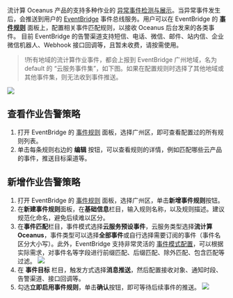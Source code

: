 流计算 Oceanus 产品的支持多种作业的 [异常事件检测与展示](https://cloud.tencent.com/document/product/849/64469)。当异常事件发生后，会推送到用户的 [EventBridge](https://cloud.tencent.com/document/product/1359/54353) 事件总线服务。用户可以在 EventBridge 的 **[事件规则](https://console.cloud.tencent.com/eb/rule?regionId=1)** 面板上，配置相关事件匹配规则，以接收 Oceanus 后台发来的各类事件。
目前 EventBridge 的告警渠道支持短信、电话、微信、邮件、站内信、企业微信机器人、Webhook 接口回调等，且暂未收费，请按需使用。

>!所有地域的流计算作业事件，都会上报到 EventBridge 广州地域，名为 default 的 “云服务事件集”，如下图。如果在配置规则时选择了其他地域或其他事件集，则无法收到事件推送。

![](https://qcloudimg.tencent-cloud.cn/raw/3b227ef61ae0256aa90018b483ea9c85.png)

## 查看作业告警策略
1. 打开 EventBridge 的 [事件规则](https://console.cloud.tencent.com/eb/rule?regionId=1) 面板，选择广州区，即可查看配置过的所有规则列表。
2. 单击每条规则右边的 **编辑** 按钮，可以查看规则的详情，例如匹配哪些云产品的事件，推送目标渠道等。

## 新增作业告警策略
1. 打开 EventBridge 的 [事件规则](https://console.cloud.tencent.com/eb/rule?regionId=1) 面板，选择广州区，单击**新增事件规则**按钮。
2. 在**新建事件规则**面板，在**基础信息**栏目，输入规则名称，以及规则描述。建议规范化命名，避免后续难以区分。
3. 在**事件匹配**栏目，事件模式选择**云服务预设事件**，云服务类型选择**流计算 Oceanus**，事件类型可以选择**全部事件**或自行选择需要订阅的事件（事件名区分大小写）。此外，EventBridge 支持非常灵活的 [事件模式配置](https://cloud.tencent.com/document/product/1359/56084)，可以根据实际需求，对事件名等字段进行前缀匹配、后缀匹配、除外匹配、包含匹配等过滤。
![](https://qcloudimg.tencent-cloud.cn/raw/333f11d82edf0377f286a2037defd0cc.png)
4. 在 **事件目标** 栏目，触发方式选择**消息推送**，然后配置接收对象、通知时段、告警渠道、接口回调等。
5. 勾选**立即启用事件规则**，单击**确认**按钮，即可等待后续事件的推送。
![](https://qcloudimg.tencent-cloud.cn/raw/bd27000c47f64e30d9ed10ef933475c4.png)
